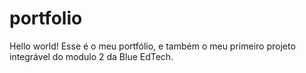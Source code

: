 # portfolio
Hello world! Esse é o meu portfólio, e também o meu primeiro projeto integrável do modulo 2 da Blue EdTech.
